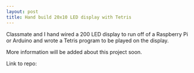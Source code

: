 ```yaml
---
layout: post
title: Hand build 20x10 LED display with Tetris
---
```


Classmate and I hand wired a 200 LED display to run off of a Raspberry Pi or Arduino and wrote a Tetris program to be played on the display.

More information will be added about this project soon.

Link to repo:
